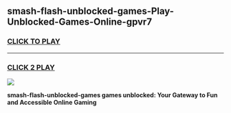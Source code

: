 
## smash-flash-unblocked-games-Play-Unblocked-Games-Online-gpvr7
<h3>
<a href="https://premium76.site?title=smash-flash-unblocked-games&ref=24A">CLICK TO PLAY</a></h3>
<hr>

<h3>
<a href="https://premium76.site?title=smash-flash-unblocked-games&ref=24A">CLICK 2 PLAY</a>
  
</h3>

<a href="https://premium76.site?title=smash-flash-unblocked-games&ref=24A"><img src="https://clearcache.store/games.png"></a>


**smash-flash-unblocked-games games unblocked: Your Gateway to Fun and Accessible Online Gaming**
